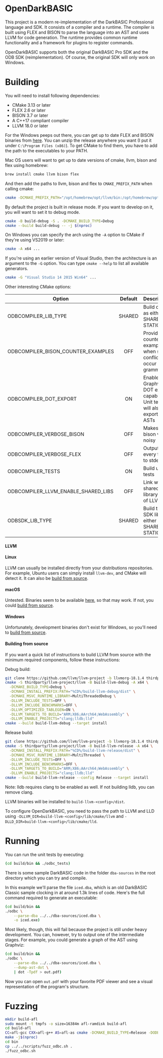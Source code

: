 OpenDarkBASIC
=============

This project is a modern re-implementation of the DarkBASIC Professional language and SDK. It consists of a compiler and a runtime. The compiler is built using FLEX and BISON to parse the language into an AST and uses LLVM for code generation. The runtime provides common runtime functionality and a framework for plugins to register commands.

OpenDarkBASIC supports both the original DarkBASIC Pro SDK and the ODB SDK (reimplementation). Of course, the original SDK will only work on Windows.

Building
========

You will need to install following dependencies:
  + CMake 3.13 or later
  + FLEX 2.6 or later
  + BISON 3.7 or later
  + A C++17 compliant compiler
  + LLVM 18.0 or later

For the Windows peeps out there, you can get up to date FLEX and BISON binaries from [here](https://github.com/lexxmark/winflexbison). You can unzip the release anywhere you want (I put it under ```C:\Program Files (x86)```). To get CMake to find them, you have to add the path to the executables to your PATH.

Mac OS users will want to get up to date versions of cmake, llvm, bison and flex using homebrew:
```sh
brew install cmake llvm bison flex
```

And then add the paths to llvm, bison and flex to ```CMAKE_PREFIX_PATH``` when calling cmake:
```sh
cmake -DCMAKE_PREFIX_PATH="/opt/homebrew/opt/llvm/bin:/opt/homebrew/opt/bison/bin:/opt/homebrew/opt/flex/bin" ../
```

By default the project is built in release mode. If you want to develop on it, you will want to set it to debug mode.

```sh
cmake -B build-debug -S . -DCMAKE_BUILD_TYPE=Debug
cmake --build build-debug -- -j $(nproc)
```

On Windows you can specify the arch using the ```-A``` option to CMake if they're using VS2019 or later:
```sh
cmake -A x64 ...
```

If you're using an earlier version of Visual Studio, then the architecture is an argument to the ```-G``` option. You can type ```cmake --help``` to list all available generators.
```sh
cmake -G "Visual Studio 14 2015 Win64" ...
```

Other interesting CMake options:

| Option                               | Default | Description                                                                 |
| ------------------------------------ |:-------:| ----------------------------------------------------------------------------|
| ODBCOMPILER_LIB_TYPE                 | SHARED  | Build odbc as either SHARED or STATIC                                       |
| ODBCOMPILER_BISON_COUNTER_EXAMPLES   | OFF     | Provide counter examples when sr/rr conflicts occur in the grammar          |
| ODBCOMPILER_DOT_EXPORT               | ON      | Enable Graphviz DOT export capability. Unit tests will also export all ASTs |
| ODBCOMPILER_VERBOSE_BISON            | OFF     | Makes the bison very noisy                                                  |
| ODBCOMPILER_VERBOSE_FLEX             | OFF     | Output every token to stderr                                                |
| ODBCOMPILER_TESTS                    | ON      | Build unit tests                                                            |
| ODBCOMPILER_LLVM_ENABLE_SHARED_LIBS  | OFF     | Link with a shared library build of LLVM                                    |
| ODBSDK_LIB_TYPE                      | SHARED  | Build the SDK library either as SHARED or STATIC

#### LLVM

#### Linux

LLVM can usually be installed directly from your distributions repositories. For example, Ubuntu users can simply install `llvm-dev`, and CMake will detect it.
It can also be [build from source](#building-from-source).

#### macOS

Untested. Binaries seem to be available [here](https://github.com/llvm/llvm-project/releases/tag/llvmorg-10.0.0), so that may work. If not, you could [build from source](#building-from-source).

#### Windows

Unfortunately, development binaries don't exist for Windows, so you'll need to [build from source](#building-from-source).

#### Building from source

If you want a quick list of instructions to build LLVM from source with the minimum required components, follow these instructions:

Debug build:
```sh
git clone https://github.com/llvm/llvm-project -b llvmorg-18.1.4 thirdparty/llvm-project
cmake -S thirdparty/llvm-project/llvm -B build-llvm-debug -A x64 \
  -DCMAKE_BUILD_TYPE=Debug \
  -DCMAKE_INSTALL_PREFIX:PATH="%CD%/build-llvm-debug/dist" \
  -DCMAKE_MSVC_RUNTIME_LIBRARY=MultiThreadedDebug \
  -DLLVM_INCLUDE_TESTS=OFF \
  -DLLVM_INCLUDE_BENCHMARKS=OFF \
  -DLLVM_OPTIMIZED_TABLEGEN=ON \
  -DLLVM_TARGETS_TO_BUILD="ARM;X86;AArch64;WebAssembly" \
  -DLLVM_ENABLE_PROJECTS="clang;lldb;lld"
cmake --build build-llvm-debug --target install
```

Release build:
```sh
git clone https://github.com/llvm/llvm-project -b llvmorg-18.1.4 thirdparty/llvm-project
cmake -S thirdparty/llvm-project/llvm -B build-llvm-release -A x64 \
  -DCMAKE_INSTALL_PREFIX:PATH="%CD%/build-llvm-release/dist" \
  -DCMAKE_MSVC_RUNTIME_LIBRARY=MultiThreaded \
  -DLLVM_INCLUDE_TESTS=OFF \
  -DLLVM_INCLUDE_BENCHMARKS=OFF \
  -DLLVM_TARGETS_TO_BUILD="ARM;X86;AArch64;WebAssembly" \
  -DLLVM_ENABLE_PROJECTS="clang;lldb;lld"
cmake --build build-llvm-release --config Release --target install
```

Note: lldb requires clang to be enabled as well. If not building lldb, you can remove clang.

LLVM binaries will be installed to `build-llvm-<config>/dist`.

To configure OpenDarkBASIC, you need to pass the path to LLVM and LLD using
`-DLLVM_DIR=build-llvm-<config>/lib/cmake/llvm` and
`-DLLD_DIR=build-llvm-<config>/lib/cmake/lld`.

Running
=======

You can run the unit tests by executing:
```sh
(cd build/bin && ./odbc_tests)
```

There is some sample DarkBASIC code in the folder ```dba-sources``` in the root directory which you can try and compile.

In this example we'll parse the file ```iced.dba```, which is an old DarkBASIC Classic sample clocking in at around 1.3k lines of code. Here's the full command required to generate an executable:

```sh
(cd build/bin &&
./odbc \
    --parse-dba ../../dba-sources/iced.dba \
    -o iced.exe)
```

Most likely, though, this will fail because the project is still under heavy development. You can, however, try to output one of the intermediate stages. For example, you could generate a graph of the AST using Graphviz:

```sh
(cd build/bin &&
./odbc \
    --parse-dba ../../dba-sources/iced.dba \
    --dump-ast-dot \
    | dot -Tpdf > out.pdf)
```

Now you can open ```out.pdf``` with your favorite PDF viewer and see a visual representation of the program's structure.

Fuzzing
=======

```sh
mkdir build-afl
sudo mount -t tmpfs -o size=16384m afl-ramdisk build-afl
cd build-afl
CC=afl-gcc CXX=afl-g++ AS=afl-as cmake -DCMAKE_BUILD_TYPE=Release -DODBCOMPILER_TESTS=OFF -DODBCOMPILER_LLVM_ENABLE_SHARED_LIBS=ON ../
make -j$(nproc)
cd bin
cp ../../scripts/fuzz_odbc.sh .
./fuzz_odbc.sh
```

